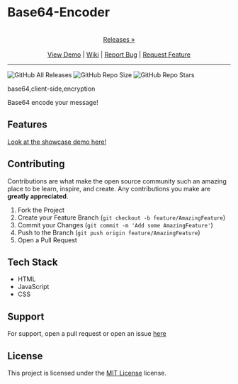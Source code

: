 
# Base64-Encoder

<p align="center">
  <p align="center">
    <br />
    <a href="https://github.com/ScorchChamp/Base64-Encoder/releases/">Releases &#187;</a>
    <br />
    <br />
    <a href="https://github.com/ScorchChamp/Base64-Encoder">View Demo</a> |
    <a href="https://github.com/ScorchChamp/Base64-Encoder/wiki">Wiki</a> |
    <a href="https://github.com/ScorchChamp/Base64-Encoder/issues">Report Bug</a> |
    <a href="https://github.com/ScorchChamp/Base64-Encoder/issues">Request Feature</a>
  </p>
</p>


-------------
![GitHub All Releases](https://img.shields.io/github/downloads/ScorchChamp/Base64-Encoder/total?style=for-the-badge)
![GitHub Repo Size](https://img.shields.io/github/repo-size/ScorchChamp/Base64-Encoder?style=for-the-badge)
![GitHub Repo Stars](https://img.shields.io/github/stars/ScorchChamp/Base64-Encoder?style=for-the-badge)

base64,client-side,encryption

Base64 encode your message!

## Features

[Look at the showcase demo here!](https://ScorchChamp.github.io/Base64-Encoder)

## Contributing

Contributions are what make the open source community such an amazing place to be learn, inspire, and create. Any contributions you make are **greatly appreciated**.

1. Fork the Project
2. Create your Feature Branch (`git checkout -b feature/AmazingFeature`)
3. Commit your Changes (`git commit -m 'Add some AmazingFeature'`)
4. Push to the Branch (`git push origin feature/AmazingFeature`)
5. Open a Pull Request


## Tech Stack

 - HTML
 - JavaScript
 - CSS

## Support

For support, open a pull request or open an issue [here](https://github.com/ScorchChamp/Base64-Encoder/issues/new)

## License

This project is licensed under the <a href="https://api.github.com/licenses/mit}">MIT License</a> license.

<!--This file was generated via https://github.com/ScorchChamp/README.md-generator Credits to: ScorchChamp-->
        